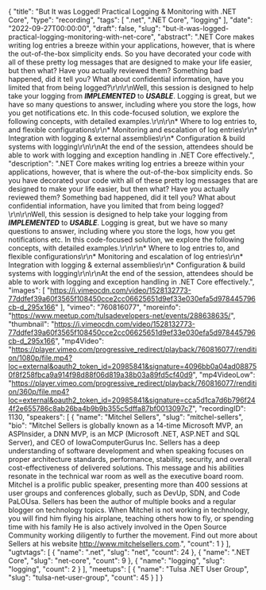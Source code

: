 {
  "title": "But It was Logged! Practical Logging & Monitoring with .NET Core",
  "type": "recording",
  "tags": [
    ".net",
    ".NET Core",
    "logging"
  ],
  "date": "2022-09-27T00:00:00",
  "draft": false,
  "slug": "but-it-was-logged-practical-logging-monitoring-with-net-core",
  "abstract": ".NET Core makes writing log entries a breeze within your applications, however, that is where the out-of-the-box simplicity ends. So you have decorated your code with all of these pretty log messages that are designed to make your life easier, but then what? Have you actually reviewed them? Something bad happened, did it tell you? What about confidential information, have you limited that from being logged?\r\n\r\nWell, this session is designed to help take your logging from ***IMPLEMENTED*** to ***USABLE***. Logging is great, but we have so many questions to answer, including where you store the logs, how you get notifications etc. In this code-focused solution, we explore the following concepts, with detailed examples.\r\n\r\n* Where to log entries to, and flexible configurations\r\n* Monitoring and escalation of log entries\r\n* Integration with logging & external assemblies\r\n* Configuration & build systems with logging\r\n\r\nAt the end of the session, attendees should be able to work with logging and exception handling in .NET Core effectively.",
  "description": ".NET Core makes writing log entries a breeze within your applications, however, that is where the out-of-the-box simplicity ends. So you have decorated your code with all of these pretty log messages that are designed to make your life easier, but then what? Have you actually reviewed them? Something bad happened, did it tell you? What about confidential information, have you limited that from being logged?\r\n\r\nWell, this session is designed to help take your logging from ***IMPLEMENTED*** to ***USABLE***. Logging is great, but we have so many questions to answer, including where you store the logs, how you get notifications etc. In this code-focused solution, we explore the following concepts, with detailed examples.\r\n\r\n* Where to log entries to, and flexible configurations\r\n* Monitoring and escalation of log entries\r\n* Integration with logging & external assemblies\r\n* Configuration & build systems with logging\r\n\r\nAt the end of the session, attendees should be able to work with logging and exception handling in .NET Core effectively.",
  "images": [
    "https://i.vimeocdn.com/video/1528132773-77ddfef39a60f3565f108450cce2cc06625651d9ef33e030efa5d978445796cb-d_295x166"
  ],
  "vimeo": "760816077",
  "moreinfo": "https://www.meetup.com/tulsadevelopers-net/events/288638635/",
  "thumbnail": "https://i.vimeocdn.com/video/1528132773-77ddfef39a60f3565f108450cce2cc06625651d9ef33e030efa5d978445796cb-d_295x166",
  "mp4Video": "https://player.vimeo.com/progressive_redirect/playback/760816077/rendition/1080p/file.mp4?loc=external&oauth2_token_id=20985841&signature=4096bb0a04ad088750f8f258fbca9a914f98d88f06d819a38b03a89fd5cf40d9",
  "mp4VideoLow": "https://player.vimeo.com/progressive_redirect/playback/760816077/rendition/360p/file.mp4?loc=external&oauth2_token_id=20985841&signature=cca5d1ca7d6b796f244f2e655786c8ab26ba4b9b9b355c5dffa87bf0013097c7",
  "recordingID": 1130,
  "speakers": [
    {
      "name": "Mitchel Sellers",
      "slug": "mitchel-sellers",
      "bio": "Mitchel Sellers is globally known as a 14-time Microsoft MVP, an ASPInsider, a DNN MVP, is an MCP (Microsoft .NET, ASP.NET and SQL Server), and CEO of IowaComputerGurus Inc. Sellers has a deep understanding of software development and when speaking focuses on proper architecture standards, performance, stability, security, and overall cost-effectiveness of delivered solutions. This message and his abilities resonate in the technical war room as well as the executive board room.  Mitchel is a prolific public speaker, presenting more than 400 sessions at user groups and conferences globally, such as DevUp, SDN, and Code PaLOUsa. Sellers has been the author of multiple books and a regular blogger on technology topics.  When Mitchel is not working in technology, you will find him flying his airplane, teaching others how to fly, or spending time with his family He is also actively involved in the Open Source Community working diligently to further the movement. Find out more about Sellers at his website http://www.mitchelsellers.com.",
      "count": 1
    }
  ],
  "ugtvtags": [
    {
      "name": ".net",
      "slug": "net",
      "count": 24
    },
    {
      "name": ".NET Core",
      "slug": "net-core",
      "count": 9
    },
    {
      "name": "logging",
      "slug": "logging",
      "count": 2
    }
  ],
  "meetups": [
    {
      "name": "Tulsa .NET User Group",
      "slug": "tulsa-net-user-group",
      "count": 45
    }
  ]
}